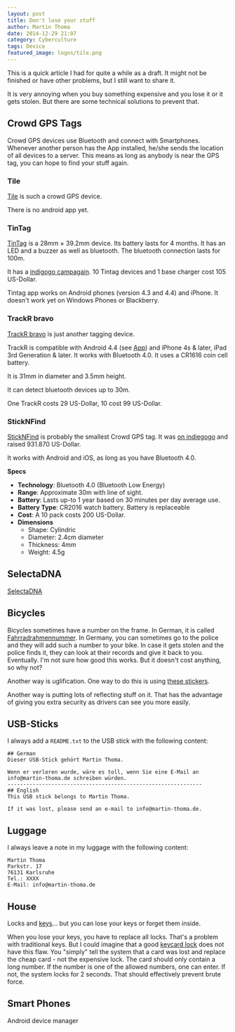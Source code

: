```yaml
---
layout: post
title: Don't lose your stuff
author: Martin Thoma
date: 2014-12-29 21:07
category: Cyberculture
tags: Device
featured_image: logos/tile.png
---
```


<div class="info">This is a quick article I had for quite a while as a draft. It might not be finished or have other problems, but I still want to share it.</div>

It is very annoying when you buy something expensive and you lose it or it
gets stolen. But there are some technical solutions to prevent that.

## Crowd GPS Tags

Crowd GPS devices use Bluetooth and connect with Smartphones. Whenever another
person has the App installed, he/she sends the location of all devices to a
server. This means as long as anybody is near the GPS tag, you can hope to
find your stuff again.

### Tile

[Tile](https://www.thetileapp.com) is such a crowd GPS device.

There is no android app yet.

### TinTag

[TinTag](http://thetintag.com/)
is a 28mm × 39.2mm device. Its battery lasts for 4 months. It has an LED and
a buzzer as well as bluetooth. The bluetooth connection lasts for 100m.

It has a [indigogo campagain](https://www.indiegogo.com/projects/tintag-the-first-rechargeable-item-tracker/x/7191655). 10 Tintag devices and 1 base charger cost
105 US-Dollar.

Tintag app works on Android phones (version 4.3 and 4.4) and iPhone. It doesn't
work yet on Windows Phones or Blackberry.

### TrackR bravo

[TrackR bravo](https://www.indiegogo.com/projects/trackr-bravo-the-thinnest-item-tracking-device-ever/x/7191655) is just another tagging device.

TrackR is compatible with Android 4.4 (see [App](https://play.google.com/store/apps/details?id=com.phonehalo.itemtracker)) and iPhone 4s & later, iPad 3rd Generation & later. It works with Bluetooth 4.0. It uses a CR1616 coin cell battery.

It is 31mm in diameter and 3.5mm height.

It can detect bluetooth devices up to 30m.

One TrackR costs 29 US-Dollar, 10 cost 99 US-Dollar.

### StickNFind

[StickNFind](https://www.sticknfind.com/) is probably the smallest Crowd GPS
tag. It was [on indiegogo](https://www.indiegogo.com/projects/sticknfind-bluetooth-powered-ultra-small-location-stickers/x/7191655)
and raised 931.870 US-Dollar.

It works with Android and iOS, as long as you have Bluetooth 4.0.

**Specs**

* **Technology**: Bluetooth 4.0 (Bluetooth Low Energy)
* **Range**: Approximate 30m with line of sight.
* **Battery**: Lasts up-to 1 year based on 30 minutes per day average use.
* **Battery Type**: CR2016 watch battery. Battery is replaceable
* **Cost**: A 10 pack costs 200 US-Dollar.
* **Dimensions**
  * Shape: Cylindric
  * Diameter: 2.4cm diameter
  * Thickness: 4mm
  * Weight: 4.5g

## SelectaDNA

[SelectaDNA](https://www.selectadna.co.uk/)

## Bicycles

Bicycles sometimes have a number on the frame. In German, it is called
[Fahrradrahmennummer](https://de.wikipedia.org/wiki/Fahrradrahmennummer). In
Germany, you can sometimes go to the police and they will add such a number
to your bike. In case it gets stolen and the police finds it, they can look
at their records and give it back to you. Eventually. I'm not sure how good
this works. But it doesn't cost anything, so why not?

Another way is uglification. One way to do this is using [these stickers](http://dominicwilcox.com/portfolio/anti-theft-carbike-device/).

Another way is putting lots of reflecting stuff on it. That has the advantage
of giving you extra security as drivers can see you more easily.

## USB-Sticks

I always add a `README.txt` to the USB stick with the following content:

```text
## German
Dieser USB-Stick gehört Martin Thoma.

Wenn er verloren wurde, wäre es toll, wenn Sie eine E-Mail an
info@martin-thoma.de schreiben würden.
--------------------------------------------------------------
## English
This USB stick belongs to Martin Thoma.

If it was lost, please send an e-mail to info@martin-thoma.de.
```

## Luggage

I always leave a note in my luggage with the following content:

```text
Martin Thoma
Parkstr. 17
76131 Karlsruhe
Tel.: XXXX
E-Mail: info@martin-thoma.de
```

## House

Locks and [keys](https://en.wikipedia.org/wiki/Key_(lock))... but you can lose your keys or forget them inside.

When you lose your keys, you have to replace all locks. That's a problem with
traditional keys. But I could imagine that a good [keycard lock](https://en.wikipedia.org/wiki/Keycard_lock) does not have this flaw. You "simply" tell the system
that a card was lost and replace the cheap card - not the expensive lock.
The card should only contain a long number. If the number is one of the allowed
numbers, one can enter. If not, the system locks for 2 seconds. That should
effectively prevent brute force.

## Smart Phones

Android device manager
